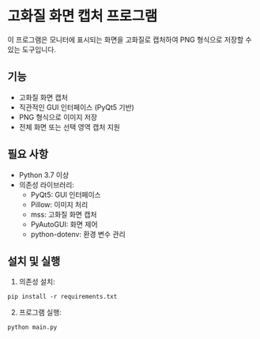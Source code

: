 # 고화질 화면 캡처 프로그램

이 프로그램은 모니터에 표시되는 화면을 고화질로 캡처하여 PNG 형식으로 저장할 수 있는 도구입니다.

## 기능

- 고화질 화면 캡처
- 직관적인 GUI 인터페이스 (PyQt5 기반)
- PNG 형식으로 이미지 저장
- 전체 화면 또는 선택 영역 캡처 지원

## 필요 사항

- Python 3.7 이상
- 의존성 라이브러리:
  - PyQt5: GUI 인터페이스
  - Pillow: 이미지 처리
  - mss: 고화질 화면 캡처
  - PyAutoGUI: 화면 제어
  - python-dotenv: 환경 변수 관리

## 설치 및 실행

1. 의존성 설치:

```
pip install -r requirements.txt
```

2. 프로그램 실행:

```
python main.py
```
